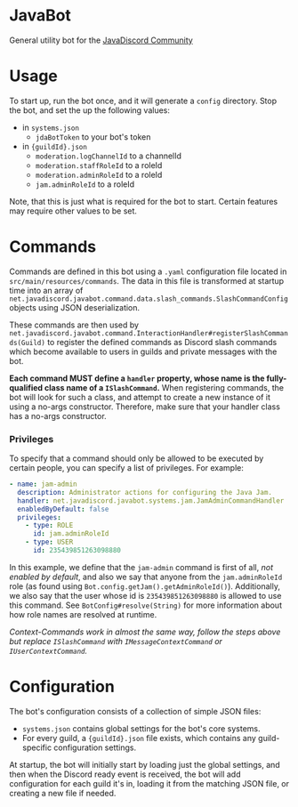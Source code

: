 # JavaBot

General utility bot for the [JavaDiscord Community](https://join.javadiscord.net/)

# Usage 

To start up, run the bot once, and it will generate a `config` directory. Stop the bot, and set the up the following values:
- in `systems.json`
  - `jdaBotToken` to your bot's token
- in `{guildId}.json`
  - `moderation.logChannelId` to a channelId
  - `moderation.staffRoleId` to a roleId
  - `moderation.adminRoleId` to a roleId
  - `jam.adminRoleId` to a roleId

Note, that this is just what is required for the bot to start. Certain features may require other values to be set.


# Commands
Commands are defined in this bot using a `.yaml` configuration file located in `src/main/resources/commands`. The data in this file is transformed at startup time into an array of `net.javadiscord.javabot.command.data.slash_commands.SlashCommandConfig` objects using JSON deserialization.

These commands are then used by `net.javadiscord.javabot.command.InteractionHandler#registerSlashCommands(Guild)` to register the defined commands as Discord slash commands which become available to users in guilds and private messages with the bot.

**Each command MUST define a `handler` property, whose name is the fully-qualified class name of a `ISlashCommand`.** When registering commands, the bot will look for such a class, and attempt to create a new instance of it using a no-args constructor. Therefore, make sure that your handler class has a no-args constructor.

### Privileges
To specify that a command should only be allowed to be executed by certain people, you can specify a list of privileges. For example:
```yaml
- name: jam-admin
  description: Administrator actions for configuring the Java Jam.
  handler: net.javadiscord.javabot.systems.jam.JamAdminCommandHandler
  enabledByDefault: false
  privileges:
    - type: ROLE
      id: jam.adminRoleId
    - type: USER
      id: 235439851263098880
```
In this example, we define that the `jam-admin` command is first of all, *not enabled by default*, and also we say that anyone from the `jam.adminRoleId` role (as found using `Bot.config.getJam().getAdminRoleId()`). Additionally, we also say that the user whose id is `235439851263098880` is allowed to use this command. See `BotConfig#resolve(String)` for more information about how role names are resolved at runtime.

*Context-Commands work in almost the same way, follow the steps above but replace `ISlashCommand` with `IMessageContextCommand` or `IUserContextCommand`.*

# Configuration
The bot's configuration consists of a collection of simple JSON files:
- `systems.json` contains global settings for the bot's core systems.
- For every guild, a `{guildId}.json` file exists, which contains any guild-specific configuration settings.

At startup, the bot will initially start by loading just the global settings, and then when the Discord ready event is received, the bot will add configuration for each guild it's in, loading it from the matching JSON file, or creating a new file if needed.
